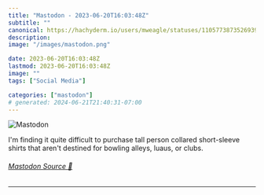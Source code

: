 ```yaml
---
title: "Mastodon - 2023-06-20T16:03:48Z"
subtitle: ""
canonical: https://hachyderm.io/users/mweagle/statuses/110577387352693940
description:
image: "/images/mastodon.png"

date: 2023-06-20T16:03:48Z
lastmod: 2023-06-20T16:03:48Z
image: ""
tags: ["Social Media"]

categories: ["mastodon"]
# generated: 2024-06-21T21:40:31-07:00
---
```

![Mastodon](/images/mastodon.png)

<p>I&#39;m finding it quite difficult to purchase tall person collared short-sleeve shirts that aren&#39;t destined for bowling alleys, luaus, or clubs.</p>


###### [Mastodon Source 🐘](https://hachyderm.io/@mweagle/110577387352693940)

___
